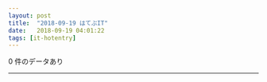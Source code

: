 ```yaml
---
layout: post
title:  "2018-09-19 はてぶIT"
date:   2018-09-19 04:01:22
tags: [it-hotentry]
---
```

0 件のデータあり

<hr>
